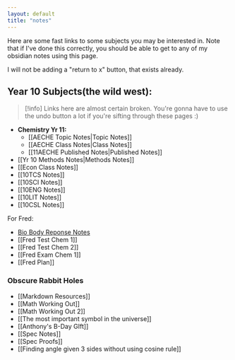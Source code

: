 ```yaml
---
layout: default
title: "notes"
---
```


Here are some fast links to some subjects you may be interested in. Note that if I've done this correctly, you should be able to get to any of my obsidian notes using this page.

I will not be adding a "return to x" button, that exists already.

## Year 10 Subjects(the wild west):

> [!info]
> Links here are almost certain broken. You're gonna have to use the undo button a lot if you're sifting through these pages :)

* **Chemistry Yr 11:**
	* [[AECHE Topic Notes|Topic Notes]]
	* [[AECHE Class Notes|Class Notes]]
	* [[11AECHE Published Notes|Published Notes]]
* [[Yr 10 Methods Notes|Methods Notes]] 
* [[Econ Class Notes]]
* [[10TCS Notes]]
* [[10SCI Notes]]
* [[10ENG Notes]]
* [[10LIT Notes]]
* [[10CSL Notes]]

For Fred:
- [Bio Body Reponse Notes](Bio%20Body%20Reponse%20Notes.md)
- [[Fred Test Chem 1]]
- [[Fred Test Chem 2]]
- [[Fred Exam Chem 1]]
- [[Fred Plan]]

### Obscure Rabbit Holes
- [[Markdown Resources]]
- [[Math Working Out]]
- [[Math Working Out 2]]
- [[The most important symbol in the universe]]
- [[Anthony's B-Day GIft]]
- [[Spec Notes]]
- [[Spec Proofs]]
- [[Finding angle given 3 sides without using cosine rule]]
